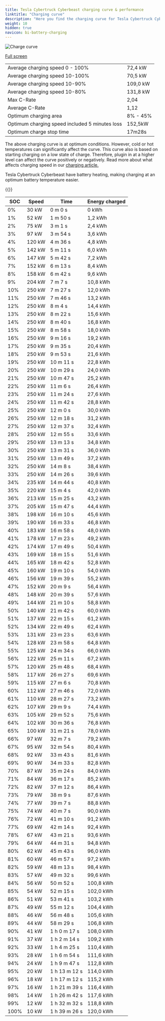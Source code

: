 ```yaml
---
title: Tesla Cybertruck Cyberbeast charging curve & performance
linktitle: "Charging curve"
description: "Here you find the charging curve for Tesla Cybertruck Cyberbeast. "
weight: 10
hidden: true
navicon: bi-battery-charging
---
```

<!-- markdownlint-disable MD033 -->
<img src="../chargingcurve.svg" alt="Charge curve" class="img-fluid">

[Full screen](../chargingcurve.svg)


<table class="table table-striped">
<tbody>
<tr>
<td>Average charging speed 0 - 100% </td><td>72,4 kW</td>
</tr>
<tr>
<td>Average charging speed 10-100%</td><td>70,5 kW</td>
</tr>
<tr>
<td>Average charging speed 10-90%</td><td>109,0 kW</td>
</tr>
<tr>
<td>Average charging speed 10-80%</td><td>131,8 kW</td>
</tr>
<tr>
<td>Max C-Rate</td><td>2,04</td>
</tr>
<tr>
<td>Average C-Rate</td><td>1,12</td>
</tr>
<tr>
<td>Optimum charging area</td><td>8% - 45%</td>
</tr>
<tr>
<td>Optimum charging speed included 5 minutes loss</td><td>152,5kW</td>
</tr>
<tr>
<td>Optimum charge stop time</td><td>17m28s</td>
</tr>
</tbody>
</table>


The above charging curve is at optimum conditions. However, cold or hot temperatures can significantly affect the curve. This curve also is based on starting charging on a low state of charge. Therefore, plugin in at a higher level can affect the curve positively or negatively. Read more about what affects charging speed in our [charging article.](../../../../../technology/battery/charging/) 


Tesla Cybertruck Cyberbeast have battery heating, making charging at an optimum battery temperature easier. 


{{<evkxdisplayaddarticle />}}
<table class="table table-striped">
<thead>
<tr><th>SOC</th><th>Speed</th><th>Time</th><th>Energy charged</th></tr>
</thead>
<tbody>
<tr>
<td>0%</td><td>30 kW</td><td> 0 m 0 s </td><td>0 kWh </td>
</tr>
<tr>
<td>1%</td><td>52 kW</td><td> 1 m 50 s </td><td>1,2 kWh </td>
</tr>
<tr>
<td>2%</td><td>75 kW</td><td> 3 m 1 s </td><td>2,4 kWh </td>
</tr>
<tr>
<td>3%</td><td>97 kW</td><td> 3 m 54 s </td><td>3,6 kWh </td>
</tr>
<tr>
<td>4%</td><td>120 kW</td><td> 4 m 36 s </td><td>4,8 kWh </td>
</tr>
<tr>
<td>5%</td><td>142 kW</td><td> 5 m 11 s </td><td>6,0 kWh </td>
</tr>
<tr>
<td>6%</td><td>147 kW</td><td> 5 m 42 s </td><td>7,2 kWh </td>
</tr>
<tr>
<td>7%</td><td>152 kW</td><td> 6 m 13 s </td><td>8,4 kWh </td>
</tr>
<tr>
<td>8%</td><td>158 kW</td><td> 6 m 42 s </td><td>9,6 kWh </td>
</tr>
<tr>
<td>9%</td><td>204 kW</td><td> 7 m 7 s </td><td>10,8 kWh </td>
</tr>
<tr>
<td>10%</td><td>250 kW</td><td> 7 m 27 s </td><td>12,0 kWh </td>
</tr>
<tr>
<td>11%</td><td>250 kW</td><td> 7 m 46 s </td><td>13,2 kWh </td>
</tr>
<tr>
<td>12%</td><td>250 kW</td><td> 8 m 4 s </td><td>14,4 kWh </td>
</tr>
<tr>
<td>13%</td><td>250 kW</td><td> 8 m 22 s </td><td>15,6 kWh </td>
</tr>
<tr>
<td>14%</td><td>250 kW</td><td> 8 m 40 s </td><td>16,8 kWh </td>
</tr>
<tr>
<td>15%</td><td>250 kW</td><td> 8 m 58 s </td><td>18,0 kWh </td>
</tr>
<tr>
<td>16%</td><td>250 kW</td><td> 9 m 16 s </td><td>19,2 kWh </td>
</tr>
<tr>
<td>17%</td><td>250 kW</td><td> 9 m 35 s </td><td>20,4 kWh </td>
</tr>
<tr>
<td>18%</td><td>250 kW</td><td> 9 m 53 s </td><td>21,6 kWh </td>
</tr>
<tr>
<td>19%</td><td>250 kW</td><td> 10 m 11 s </td><td>22,8 kWh </td>
</tr>
<tr>
<td>20%</td><td>250 kW</td><td> 10 m 29 s </td><td>24,0 kWh </td>
</tr>
<tr>
<td>21%</td><td>250 kW</td><td> 10 m 47 s </td><td>25,2 kWh </td>
</tr>
<tr>
<td>22%</td><td>250 kW</td><td> 11 m 6 s </td><td>26,4 kWh </td>
</tr>
<tr>
<td>23%</td><td>250 kW</td><td> 11 m 24 s </td><td>27,6 kWh </td>
</tr>
<tr>
<td>24%</td><td>250 kW</td><td> 11 m 42 s </td><td>28,8 kWh </td>
</tr>
<tr>
<td>25%</td><td>250 kW</td><td> 12 m 0 s </td><td>30,0 kWh </td>
</tr>
<tr>
<td>26%</td><td>250 kW</td><td> 12 m 18 s </td><td>31,2 kWh </td>
</tr>
<tr>
<td>27%</td><td>250 kW</td><td> 12 m 37 s </td><td>32,4 kWh </td>
</tr>
<tr>
<td>28%</td><td>250 kW</td><td> 12 m 55 s </td><td>33,6 kWh </td>
</tr>
<tr>
<td>29%</td><td>250 kW</td><td> 13 m 13 s </td><td>34,8 kWh </td>
</tr>
<tr>
<td>30%</td><td>250 kW</td><td> 13 m 31 s </td><td>36,0 kWh </td>
</tr>
<tr>
<td>31%</td><td>250 kW</td><td> 13 m 49 s </td><td>37,2 kWh </td>
</tr>
<tr>
<td>32%</td><td>250 kW</td><td> 14 m 8 s </td><td>38,4 kWh </td>
</tr>
<tr>
<td>33%</td><td>250 kW</td><td> 14 m 26 s </td><td>39,6 kWh </td>
</tr>
<tr>
<td>34%</td><td>235 kW</td><td> 14 m 44 s </td><td>40,8 kWh </td>
</tr>
<tr>
<td>35%</td><td>220 kW</td><td> 15 m 4 s </td><td>42,0 kWh </td>
</tr>
<tr>
<td>36%</td><td>213 kW</td><td> 15 m 25 s </td><td>43,2 kWh </td>
</tr>
<tr>
<td>37%</td><td>205 kW</td><td> 15 m 47 s </td><td>44,4 kWh </td>
</tr>
<tr>
<td>38%</td><td>198 kW</td><td> 16 m 10 s </td><td>45,6 kWh </td>
</tr>
<tr>
<td>39%</td><td>190 kW</td><td> 16 m 33 s </td><td>46,8 kWh </td>
</tr>
<tr>
<td>40%</td><td>183 kW</td><td> 16 m 58 s </td><td>48,0 kWh </td>
</tr>
<tr>
<td>41%</td><td>178 kW</td><td> 17 m 23 s </td><td>49,2 kWh </td>
</tr>
<tr>
<td>42%</td><td>174 kW</td><td> 17 m 49 s </td><td>50,4 kWh </td>
</tr>
<tr>
<td>43%</td><td>169 kW</td><td> 18 m 15 s </td><td>51,6 kWh </td>
</tr>
<tr>
<td>44%</td><td>165 kW</td><td> 18 m 42 s </td><td>52,8 kWh </td>
</tr>
<tr>
<td>45%</td><td>160 kW</td><td> 19 m 10 s </td><td>54,0 kWh </td>
</tr>
<tr>
<td>46%</td><td>156 kW</td><td> 19 m 39 s </td><td>55,2 kWh </td>
</tr>
<tr>
<td>47%</td><td>152 kW</td><td> 20 m 9 s </td><td>56,4 kWh </td>
</tr>
<tr>
<td>48%</td><td>148 kW</td><td> 20 m 39 s </td><td>57,6 kWh </td>
</tr>
<tr>
<td>49%</td><td>144 kW</td><td> 21 m 10 s </td><td>58,8 kWh </td>
</tr>
<tr>
<td>50%</td><td>140 kW</td><td> 21 m 42 s </td><td>60,0 kWh </td>
</tr>
<tr>
<td>51%</td><td>137 kW</td><td> 22 m 15 s </td><td>61,2 kWh </td>
</tr>
<tr>
<td>52%</td><td>134 kW</td><td> 22 m 49 s </td><td>62,4 kWh </td>
</tr>
<tr>
<td>53%</td><td>131 kW</td><td> 23 m 23 s </td><td>63,6 kWh </td>
</tr>
<tr>
<td>54%</td><td>128 kW</td><td> 23 m 58 s </td><td>64,8 kWh </td>
</tr>
<tr>
<td>55%</td><td>125 kW</td><td> 24 m 34 s </td><td>66,0 kWh </td>
</tr>
<tr>
<td>56%</td><td>122 kW</td><td> 25 m 11 s </td><td>67,2 kWh </td>
</tr>
<tr>
<td>57%</td><td>120 kW</td><td> 25 m 48 s </td><td>68,4 kWh </td>
</tr>
<tr>
<td>58%</td><td>117 kW</td><td> 26 m 27 s </td><td>69,6 kWh </td>
</tr>
<tr>
<td>59%</td><td>115 kW</td><td> 27 m 6 s </td><td>70,8 kWh </td>
</tr>
<tr>
<td>60%</td><td>112 kW</td><td> 27 m 46 s </td><td>72,0 kWh </td>
</tr>
<tr>
<td>61%</td><td>110 kW</td><td> 28 m 27 s </td><td>73,2 kWh </td>
</tr>
<tr>
<td>62%</td><td>107 kW</td><td> 29 m 9 s </td><td>74,4 kWh </td>
</tr>
<tr>
<td>63%</td><td>105 kW</td><td> 29 m 52 s </td><td>75,6 kWh </td>
</tr>
<tr>
<td>64%</td><td>102 kW</td><td> 30 m 36 s </td><td>76,8 kWh </td>
</tr>
<tr>
<td>65%</td><td>100 kW</td><td> 31 m 21 s </td><td>78,0 kWh </td>
</tr>
<tr>
<td>66%</td><td>97 kW</td><td> 32 m 7 s </td><td>79,2 kWh </td>
</tr>
<tr>
<td>67%</td><td>95 kW</td><td> 32 m 54 s </td><td>80,4 kWh </td>
</tr>
<tr>
<td>68%</td><td>92 kW</td><td> 33 m 43 s </td><td>81,6 kWh </td>
</tr>
<tr>
<td>69%</td><td>90 kW</td><td> 34 m 33 s </td><td>82,8 kWh </td>
</tr>
<tr>
<td>70%</td><td>87 kW</td><td> 35 m 24 s </td><td>84,0 kWh </td>
</tr>
<tr>
<td>71%</td><td>84 kW</td><td> 36 m 17 s </td><td>85,2 kWh </td>
</tr>
<tr>
<td>72%</td><td>82 kW</td><td> 37 m 12 s </td><td>86,4 kWh </td>
</tr>
<tr>
<td>73%</td><td>79 kW</td><td> 38 m 9 s </td><td>87,6 kWh </td>
</tr>
<tr>
<td>74%</td><td>77 kW</td><td> 39 m 7 s </td><td>88,8 kWh </td>
</tr>
<tr>
<td>75%</td><td>74 kW</td><td> 40 m 7 s </td><td>90,0 kWh </td>
</tr>
<tr>
<td>76%</td><td>72 kW</td><td> 41 m 10 s </td><td>91,2 kWh </td>
</tr>
<tr>
<td>77%</td><td>69 kW</td><td> 42 m 14 s </td><td>92,4 kWh </td>
</tr>
<tr>
<td>78%</td><td>67 kW</td><td> 43 m 21 s </td><td>93,6 kWh </td>
</tr>
<tr>
<td>79%</td><td>64 kW</td><td> 44 m 31 s </td><td>94,8 kWh </td>
</tr>
<tr>
<td>80%</td><td>62 kW</td><td> 45 m 43 s </td><td>96,0 kWh </td>
</tr>
<tr>
<td>81%</td><td>60 kW</td><td> 46 m 57 s </td><td>97,2 kWh </td>
</tr>
<tr>
<td>82%</td><td>59 kW</td><td> 48 m 13 s </td><td>98,4 kWh </td>
</tr>
<tr>
<td>83%</td><td>57 kW</td><td> 49 m 32 s </td><td>99,6 kWh </td>
</tr>
<tr>
<td>84%</td><td>56 kW</td><td> 50 m 52 s </td><td>100,8 kWh </td>
</tr>
<tr>
<td>85%</td><td>54 kW</td><td> 52 m 15 s </td><td>102,0 kWh </td>
</tr>
<tr>
<td>86%</td><td>51 kW</td><td> 53 m 41 s </td><td>103,2 kWh </td>
</tr>
<tr>
<td>87%</td><td>49 kW</td><td> 55 m 12 s </td><td>104,4 kWh </td>
</tr>
<tr>
<td>88%</td><td>46 kW</td><td> 56 m 48 s </td><td>105,6 kWh </td>
</tr>
<tr>
<td>89%</td><td>44 kW</td><td> 58 m 29 s </td><td>106,8 kWh </td>
</tr>
<tr>
<td>90%</td><td>41 kW</td><td>1 h 0 m 17 s </td><td>108,0 kWh </td>
</tr>
<tr>
<td>91%</td><td>37 kW</td><td>1 h 2 m 14 s </td><td>109,2 kWh </td>
</tr>
<tr>
<td>92%</td><td>33 kW</td><td>1 h 4 m 25 s </td><td>110,4 kWh </td>
</tr>
<tr>
<td>93%</td><td>28 kW</td><td>1 h 6 m 54 s </td><td>111,6 kWh </td>
</tr>
<tr>
<td>94%</td><td>24 kW</td><td>1 h 9 m 47 s </td><td>112,8 kWh </td>
</tr>
<tr>
<td>95%</td><td>20 kW</td><td>1 h 13 m 12 s </td><td>114,0 kWh </td>
</tr>
<tr>
<td>96%</td><td>18 kW</td><td>1 h 17 m 12 s </td><td>115,2 kWh </td>
</tr>
<tr>
<td>97%</td><td>16 kW</td><td>1 h 21 m 39 s </td><td>116,4 kWh </td>
</tr>
<tr>
<td>98%</td><td>14 kW</td><td>1 h 26 m 42 s </td><td>117,6 kWh </td>
</tr>
<tr>
<td>99%</td><td>12 kW</td><td>1 h 32 m 32 s </td><td>118,8 kWh </td>
</tr>
<tr>
<td>100%</td><td>10 kW</td><td>1 h 39 m 26 s </td><td>120,0 kWh </td>
</tr>
</tbody>
</table>

